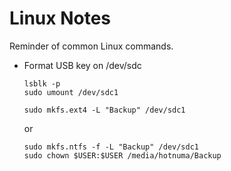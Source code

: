 # Linux Notes

Reminder of common Linux commands.

* Format USB key on /dev/sdc
    ```
    lsblk -p
    sudo umount /dev/sdc1
    
    sudo mkfs.ext4 -L "Backup" /dev/sdc1
    ```
    or
    ```
    sudo mkfs.ntfs -f -L "Backup" /dev/sdc1
    sudo chown $USER:$USER /media/hotnuma/Backup
    ```



